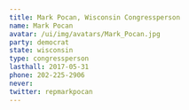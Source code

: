 ```yaml
---
title: Mark Pocan, Wisconsin Congressperson
name: Mark Pocan
avatar: /ui/img/avatars/Mark_Pocan.jpg
party: democrat
state: wisconsin
type: congressperson
lasthall: 2017-05-31
phone: 202-225-2906
never: 
twitter: repmarkpocan
---
```

